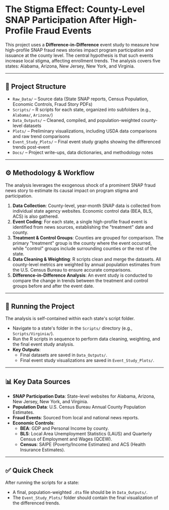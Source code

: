 # The Stigma Effect: County-Level SNAP Participation After High-Profile Fraud Events

This project uses a **Difference-in-Difference** event study to measure how high-profile SNAP fraud news stories impact program participation and issuance at the county level. The central hypothesis is that such events increase local stigma, affecting enrollment trends. The analysis covers five states: Alabama, Arizona, New Jersey, New York, and Virginia.

---

## 📂 Project Structure
- `Raw_Data/` – Source data (State SNAP reports, Census Population, Economic Controls, Fraud Story PDFs)
- `Scripts/` – R scripts for each state, organized into subfolders (e.g., `Alabama/`, `Arizona/`)
- `Data_Outputs/` – Cleaned, compiled, and population-weighted county-level datasets
- `Plots/` – Preliminary visualizations, including USDA data comparisons and raw trend comparisons
- `Event_Study_Plots/` – Final event study graphs showing the differenced trends post-event
- `Docs/` – Project write-ups, data dictionaries, and methodology notes

---

## ⚙️ Methodology & Workflow
The analysis leverages the exogenous shock of a prominent SNAP fraud news story to estimate its causal impact on program stigma and participation.

1.  **Data Collection**: County-level, year-month SNAP data is collected from individual state agency websites. Economic control data (BEA, BLS, ACS) is also gathered.
2.  **Event Coding**: For each state, a single high-profile fraud event is identified from news sources, establishing the "treatment" date and county.
3.  **Treatment & Control Groups**: Counties are grouped for comparison. The primary "treatment" group is the county where the event occurred, while "control" groups include surrounding counties or the rest of the state.
4.  **Data Cleaning & Weighting**: R scripts clean and merge the datasets. All county-level metrics are weighted by annual population estimates from the U.S. Census Bureau to ensure accurate comparisons.
5.  **Difference-in-Difference Analysis**: An event study is conducted to compare the change in trends between the treatment and control groups before and after the event date.

---

## 🚀 Running the Project
The analysis is self-contained within each state's script folder.

- Navigate to a state's folder in the `Scripts/` directory (e.g., `Scripts/Virginia/`).
- Run the R scripts in sequence to perform data cleaning, weighting, and the final event study analysis.
- **Key Outputs**:
    - Final datasets are saved in `Data_Outputs/`.
    - Final event study visualizations are saved in `Event_Study_Plots/`.

---

## 📊 Key Data Sources
- **SNAP Participation Data**: State-level websites for Alabama, Arizona, New Jersey, New York, and Virginia.
- **Population Data**: U.S. Census Bureau Annual County Population Estimates.
- **Fraud Events**: Sourced from local and national news reports.
- **Economic Controls**:
    - **BEA**: GDP and Personal Income by county.
    - **BLS**: Local Area Unemployment Statistics (LAUS) and Quarterly Census of Employment and Wages (QCEW).
    - **Census**: SAIPE (Poverty/Income Estimates) and ACS (Health Insurance Estimates).

---

## ✅ Quick Check
After running the scripts for a state:
- A final, population-weighted `.dta` file should be in `Data_Outputs/`.
- The `Event_Study_Plots/` folder should contain the final visualization of the differenced trends.
